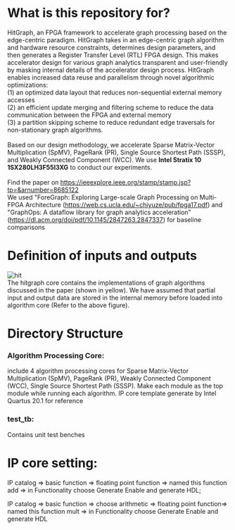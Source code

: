 # What is this repository for?
HitGraph, an FPGA framework to accelerate graph processing based on the edge-centric paradigm. HitGraph takes in an edge-centric graph algorithm and hardware resource constraints, determines design parameters, and then generates a Register Transfer Level (RTL) FPGA design. This makes accelerator design for various graph analytics transparent and
user-friendly by masking internal details of the accelerator design process. HitGraph enables increased data reuse and parallelism through novel algorithmic optimizations: <br />
(1) an optimized data layout that reduces non-sequential external memory accesses <br />
(2) an efficient update merging and filtering scheme to reduce the data communication between the FPGA and external memory <br />
(3) a partition skipping scheme to reduce redundant edge traversals for non-stationary graph algorithms. <br /> <br />
Based on our design methodology, we accelerate Sparse Matrix-Vector Multiplication (SpMV), PageRank (PR), Single Source Shortest Path (SSSP), and Weakly Connected Component (WCC).
We use **Intel Stratix 10 1SX280LH3F55I3XG** to conduct our experiments. <br /> <br />
Find the paper on https://ieeexplore.ieee.org/stamp/stamp.jsp?tp=&arnumber=8685122 <br />
We used "ForeGraph: Exploring Large-scale Graph Processing on Multi-FPGA Architecture (https://web.cs.ucla.edu/~chiyuze/pub/fpga17.pdf) and "GraphOps: A dataflow library for graph analytics acceleration" (https://dl.acm.org/doi/pdf/10.1145/2847263.2847337) for baseline comparisons <br />
# Definition of inputs and outputs
![hit](https://user-images.githubusercontent.com/58924633/85347795-8a8c9680-b4ae-11ea-9f91-51bd60abe20e.PNG)
<br /> The hitgraph core contains the implementations of graph algorithms discussed in the paper (shown in yellow).
We have assumed that partial input and output data are stored in the internal memory before loaded into algorithm core (Refer to the above figure). 
# Directory Structure
### Algorithm Processing Core: 
include 4 algorithm processing cores for Sparse Matrix-Vector Multiplication (SpMV), PageRank (PR), Weakly Connected Component (WCC), Single Source Shortest Path (SSSP). Make each module as the top module while running each algorithm. IP core template generate by Intel Quartus 20.1 for reference <br />
### test_tb:
Contains unit test benches
# IP core setting:
  IP catalog => basic function => floating point function => named this function add => in Functionality choose Generate Enable and generate HDL;
  
  IP catalog =>  basic function => choose arithmetic => floating point function=> named this function mult => in Functionality choose Generate Enable and generate HDL

